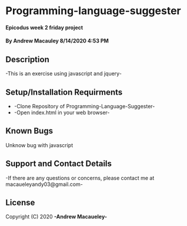 # Programming-language-suggester

#### Epicodus week 2 friday project

#### By Andrew Macauley 8/14/2020 4:53 PM

## Description

-This is an exercise using javascript and jquery-

## Setup/Installation Requirments

* -Clone Repository of Programming-Language-Suggester-
* -Open index.html in your web browser-

## Known Bugs

Unknow bug with javascript

## Support and Contact Details

-If there are any questions or concerns, please contact me at macaueleyandy03@gmail.com-

## License

Copyright (C) 2020 **-Andrew Macaueley-**
